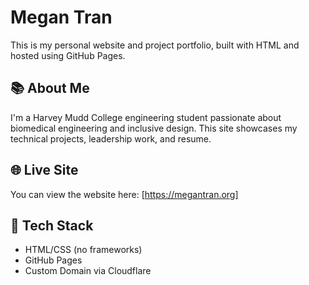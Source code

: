# Megan Tran

This is my personal website and project portfolio, built with HTML and hosted using GitHub Pages.

## 📚 About Me

I'm a Harvey Mudd College engineering student passionate about biomedical engineering and inclusive design. This site showcases my technical projects, leadership work, and resume.

## 🌐 Live Site

You can view the website here: [https://megantran.org]

## 🔧 Tech Stack

- HTML/CSS (no frameworks)
- GitHub Pages
- Custom Domain via Cloudflare
